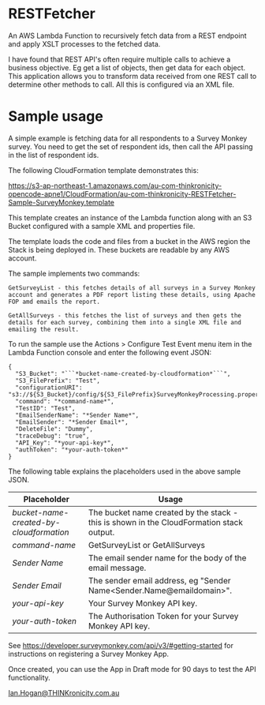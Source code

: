# RESTFetcher
An AWS Lambda Function to recursively fetch data from a REST endpoint and apply XSLT processes to the fetched data.

I have found that REST API's often require multiple calls to achieve a business objective. Eg get a list of objects, then get data for each object. 
This application allows you to transform data received from one REST call to determine other methods to call.
All this is configured via an XML file. 

# Sample usage

A simple example is fetching data for all respondents to a Survey Monkey survey. You need to get the set of respondent ids, then call the API passing in the list of respondent ids.

The following CloudFormation template demonstrates this:
  
  https://s3-ap-northeast-1.amazonaws.com/au-com-thinkronicity-opencode-apne1/CloudFormation/au-com-thinkronicity-RESTFetcher-Sample-SurveyMonkey.template
  
  This template creates an instance of the Lambda function along with an S3 Bucket configured with a sample XML and properties file.
  
  The template loads the code and files from a bucket in the AWS region the Stack is being deployed in.   These buckets are readable by any AWS account.
  
  The sample implements two commands:
  
    GetSurveyList - this fetches details of all surveys in a Survey Monkey account and generates a PDF report listing these details, using Apache FOP amd emails the report.
    
    GetAllSurveys - this fetches the list of surveys and then gets the details for each survey, combining them into a single XML file and emailing the result. 
  
 To run the sample use the Actions > Configure Test Event menu item in the Lambda Function console and enter the following event JSON:
```
{
  "S3_Bucket": "```*bucket-name-created-by-cloudformation*```",
  "S3_FilePrefix": "Test",
  "configurationURI": "s3://${S3_Bucket}/config/${S3_FilePrefix}SurveyMonkeyProcessing.properties",
  "command": "*command-name*",
  "TestID": "Test",
  "EmailSenderName": "*Sender Name*",
  "EmailSender": "*Sender Email*",
  "DeleteFile": "Dummy",
  "traceDebug": "true",
  "API_Key": "*your-api-key*",
  "authToken": "*your-auth-token*"
}
```

The following table explains the placeholders used in the above sample JSON.

| Placeholder | Usage |
| --- | --- |
|*bucket-name-created-by-cloudformation*|The bucket name created by the stack - this is shown in the CloudFormation stack output.|
|*command-name*|GetSurveyList or GetAllSurveys|
|*Sender Name*|The email sender name for the body of the email message.|
|*Sender Email*|The sender email address, eg "Sender Name\<Sender.Name@emaildomain\>".|
|*your-api-key*|Your Survey Monkey API key.|
|*your-auth-token*|The Authorisation Token for your Survey Monkey API key.|
   
 See https://developer.surveymonkey.com/api/v3/#getting-started for instructions on registering a Survey Monkey App. 
 
 
 Once created, you can use the App in Draft mode for 90 days to test the API functionality.
  
 Ian.Hogan@THINKronicity.com.au
